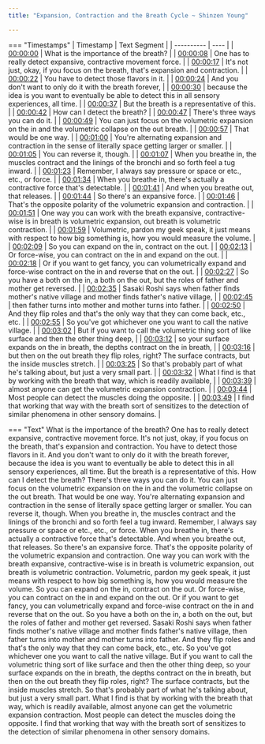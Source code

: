 ```yaml
---
title: "Expansion, Contraction and the Breath Cycle ~ Shinzen Young"

---
```

=== "Timestamps"
    | Timestamp | Text Segment |
    | ---------- | ----  |
    | [00:00:00](https://www.youtube.com/watch?v=z9LgdG3O94Y&t=0) |  What is the importance of the breath? |
    | [00:00:08](https://www.youtube.com/watch?v=z9LgdG3O94Y&t=8) |  One has to really detect expansive, contractive movement force. |
    | [00:00:17](https://www.youtube.com/watch?v=z9LgdG3O94Y&t=17) |  It's not just, okay, if you focus on the breath, that's expansion and contraction. |
    | [00:00:22](https://www.youtube.com/watch?v=z9LgdG3O94Y&t=22) |  You have to detect those flavors in it. |
    | [00:00:24](https://www.youtube.com/watch?v=z9LgdG3O94Y&t=24) |  And you don't want to only do it with the breath forever, |
    | [00:00:30](https://www.youtube.com/watch?v=z9LgdG3O94Y&t=30) |  because the idea is you want to eventually be able to detect this in all sensory experiences, all time. |
    | [00:00:37](https://www.youtube.com/watch?v=z9LgdG3O94Y&t=37) |  But the breath is a representative of this. |
    | [00:00:42](https://www.youtube.com/watch?v=z9LgdG3O94Y&t=42) |  How can I detect the breath? |
    | [00:00:47](https://www.youtube.com/watch?v=z9LgdG3O94Y&t=47) |  There's three ways you can do it. |
    | [00:00:49](https://www.youtube.com/watch?v=z9LgdG3O94Y&t=49) |  You can just focus on the volumetric expansion on the in and the volumetric collapse on the out breath. |
    | [00:00:57](https://www.youtube.com/watch?v=z9LgdG3O94Y&t=57) |  That would be one way. |
    | [00:01:00](https://www.youtube.com/watch?v=z9LgdG3O94Y&t=60) |  You're alternating expansion and contraction in the sense of literally space getting larger or smaller. |
    | [00:01:05](https://www.youtube.com/watch?v=z9LgdG3O94Y&t=65) |  You can reverse it, though. |
    | [00:01:07](https://www.youtube.com/watch?v=z9LgdG3O94Y&t=67) |  When you breathe in, the muscles contract and the linings of the bronchi and so forth feel a tug inward. |
    | [00:01:23](https://www.youtube.com/watch?v=z9LgdG3O94Y&t=83) |  Remember, I always say pressure or space or etc., etc., or force. |
    | [00:01:34](https://www.youtube.com/watch?v=z9LgdG3O94Y&t=94) |  When you breathe in, there's actually a contractive force that's detectable. |
    | [00:01:41](https://www.youtube.com/watch?v=z9LgdG3O94Y&t=101) |  And when you breathe out, that releases. |
    | [00:01:44](https://www.youtube.com/watch?v=z9LgdG3O94Y&t=104) |  So there's an expansive force. |
    | [00:01:46](https://www.youtube.com/watch?v=z9LgdG3O94Y&t=106) |  That's the opposite polarity of the volumetric expansion and contraction. |
    | [00:01:51](https://www.youtube.com/watch?v=z9LgdG3O94Y&t=111) |  One way you can work with the breath expansive, contractive-wise is in breath is volumetric expansion, out breath is volumetric contraction. |
    | [00:01:59](https://www.youtube.com/watch?v=z9LgdG3O94Y&t=119) |  Volumetric, pardon my geek speak, it just means with respect to how big something is, how you would measure the volume. |
    | [00:02:09](https://www.youtube.com/watch?v=z9LgdG3O94Y&t=129) |  So you can expand on the in, contract on the out. |
    | [00:02:13](https://www.youtube.com/watch?v=z9LgdG3O94Y&t=133) |  Or force-wise, you can contract on the in and expand on the out. |
    | [00:02:18](https://www.youtube.com/watch?v=z9LgdG3O94Y&t=138) |  Or if you want to get fancy, you can volumetrically expand and force-wise contract on the in and reverse that on the out. |
    | [00:02:27](https://www.youtube.com/watch?v=z9LgdG3O94Y&t=147) |  So you have a both on the in, a both on the out, but the roles of father and mother get reversed. |
    | [00:02:35](https://www.youtube.com/watch?v=z9LgdG3O94Y&t=155) |  Sasaki Roshi says when father finds mother's native village and mother finds father's native village, |
    | [00:02:45](https://www.youtube.com/watch?v=z9LgdG3O94Y&t=165) |  then father turns into mother and mother turns into father. |
    | [00:02:50](https://www.youtube.com/watch?v=z9LgdG3O94Y&t=170) |  And they flip roles and that's the only way that they can come back, etc., etc. |
    | [00:02:55](https://www.youtube.com/watch?v=z9LgdG3O94Y&t=175) |  So you've got whichever one you want to call the native village. |
    | [00:03:02](https://www.youtube.com/watch?v=z9LgdG3O94Y&t=182) |  But if you want to call the volumetric thing sort of like surface and then the other thing deep, |
    | [00:03:12](https://www.youtube.com/watch?v=z9LgdG3O94Y&t=192) |  so your surface expands on the in breath, the depths contract on the in breath, |
    | [00:03:16](https://www.youtube.com/watch?v=z9LgdG3O94Y&t=196) |  but then on the out breath they flip roles, right? The surface contracts, but the inside muscles stretch. |
    | [00:03:25](https://www.youtube.com/watch?v=z9LgdG3O94Y&t=205) |  So that's probably part of what he's talking about, but just a very small part. |
    | [00:03:32](https://www.youtube.com/watch?v=z9LgdG3O94Y&t=212) |  What I find is that by working with the breath that way, which is readily available, |
    | [00:03:39](https://www.youtube.com/watch?v=z9LgdG3O94Y&t=219) |  almost anyone can get the volumetric expansion contraction. |
    | [00:03:44](https://www.youtube.com/watch?v=z9LgdG3O94Y&t=224) |  Most people can detect the muscles doing the opposite. |
    | [00:03:49](https://www.youtube.com/watch?v=z9LgdG3O94Y&t=229) |  I find that working that way with the breath sort of sensitizes to the detection of similar phenomena in other sensory domains. |

=== "Text"
     What is the importance of the breath? One has to really detect expansive, contractive movement force. It's not just, okay, if you focus on the breath, that's expansion and contraction. You have to detect those flavors in it. And you don't want to only do it with the breath forever, because the idea is you want to eventually be able to detect this in all sensory experiences, all time. But the breath is a representative of this. How can I detect the breath? There's three ways you can do it. You can just focus on the volumetric expansion on the in and the volumetric collapse on the out breath. That would be one way. You're alternating expansion and contraction in the sense of literally space getting larger or smaller. You can reverse it, though. When you breathe in, the muscles contract and the linings of the bronchi and so forth feel a tug inward. Remember, I always say pressure or space or etc., etc., or force. When you breathe in, there's actually a contractive force that's detectable. And when you breathe out, that releases. So there's an expansive force. That's the opposite polarity of the volumetric expansion and contraction. One way you can work with the breath expansive, contractive-wise is in breath is volumetric expansion, out breath is volumetric contraction. Volumetric, pardon my geek speak, it just means with respect to how big something is, how you would measure the volume. So you can expand on the in, contract on the out. Or force-wise, you can contract on the in and expand on the out. Or if you want to get fancy, you can volumetrically expand and force-wise contract on the in and reverse that on the out. So you have a both on the in, a both on the out, but the roles of father and mother get reversed. Sasaki Roshi says when father finds mother's native village and mother finds father's native village, then father turns into mother and mother turns into father. And they flip roles and that's the only way that they can come back, etc., etc. So you've got whichever one you want to call the native village. But if you want to call the volumetric thing sort of like surface and then the other thing deep, so your surface expands on the in breath, the depths contract on the in breath, but then on the out breath they flip roles, right? The surface contracts, but the inside muscles stretch. So that's probably part of what he's talking about, but just a very small part. What I find is that by working with the breath that way, which is readily available, almost anyone can get the volumetric expansion contraction. Most people can detect the muscles doing the opposite. I find that working that way with the breath sort of sensitizes to the detection of similar phenomena in other sensory domains.